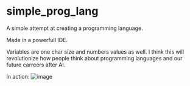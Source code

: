 # simple_prog_lang
A simple attempt at creating a programming language.

Made in a powerfull IDE.

Variables are one char size and numbers values as well.
I think this will revolutionize how people think about programming languages and our future carreers after AI.

In action:
![image](https://user-images.githubusercontent.com/12688410/163650910-1d1aed6c-f012-4493-94a1-2ea6ee47591e.png)
